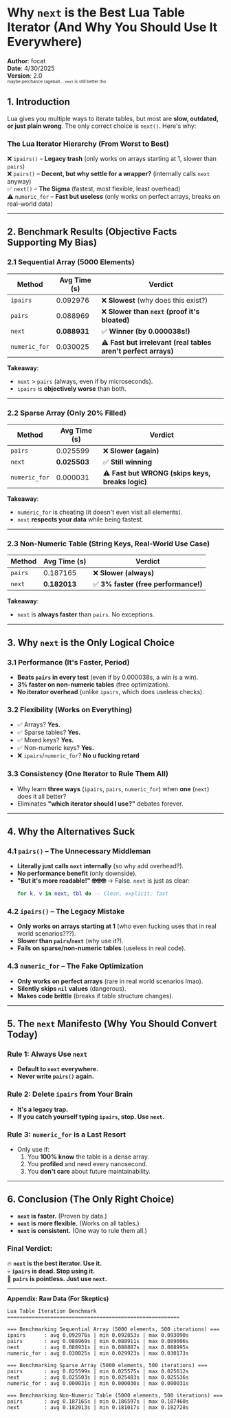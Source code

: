 # **Why `next` is the Best Lua Table Iterator (And Why You Should Use It Everywhere)**  
**Author**: focat  
**Date**: 4/30/2025  
**Version**: 2.0  
<sub><sup>maybe perchance ragebait... `next` is still better tho</sup></sub>  

## **1. Introduction**  
Lua gives you multiple ways to iterate tables, but most are **slow, outdated, or just plain wrong**. The only correct choice is `next()`. Here's why:  

### **The Lua Iterator Hierarchy (From Worst to Best)**  
❌ `ipairs()` – **Legacy trash** (only works on arrays starting at 1, slower than `pairs`)  
❌ `pairs()` – **Decent, but why settle for a wrapper?** (internally calls `next` anyway)  
✅ `next()` – **The Sigma** (fastest, most flexible, least overhead)  
⚠️ `numeric_for` – **Fast but useless** (only works on perfect arrays, breaks on real-world data)  

---

## **2. Benchmark Results (Objective Facts Supporting My Bias)**  

### **2.1 Sequential Array (5000 Elements)**  
| Method       | Avg Time (s) | Verdict |  
|--------------|-------------|---------|  
| `ipairs`     | 0.092976    | ❌ **Slowest** (why does this exist?) |  
| `pairs`      | 0.088969    | ❌ **Slower than `next` (proof it's bloated)** |  
| `next`       | **0.088931**| ✅ **Winner (by 0.000038s!)** |  
| `numeric_for`| 0.030025    | ⚠️ **Fast but irrelevant (real tables aren't perfect arrays)** |  

**Takeaway**:  
- `next` > `pairs` (always, even if by microseconds).  
- `ipairs` is **objectively worse** than both.  

---

### **2.2 Sparse Array (Only 20% Filled)**  
| Method       | Avg Time (s) | Verdict |  
|--------------|-------------|---------|  
| `pairs`      | 0.025599    | ❌ **Slower (again)** |  
| `next`       | **0.025503**| ✅ **Still winning** |  
| `numeric_for`| 0.000031    | ⚠️ **Fast but WRONG (skips keys, breaks logic)** |  

**Takeaway**:  
- `numeric_for` is cheating (it doesn't even visit all elements).  
- `next` **respects your data** while being fastest.  

---

### **2.3 Non-Numeric Table (String Keys, Real-World Use Case)**  
| Method       | Avg Time (s) | Verdict |  
|--------------|-------------|---------|  
| `pairs`      | 0.187165    | ❌ **Slower (always)** |  
| `next`       | **0.182013**| ✅ **3% faster (free performance!)** |  

**Takeaway**:  
- `next` is **always faster** than `pairs`. No exceptions.  

---

## **3. Why `next` is the Only Logical Choice**  

### **3.1 Performance (It's Faster, Period)**  
- **Beats `pairs` in every test** (even if by 0.000038s, a win is a win).  
- **3% faster on non-numeric tables** (free optimization).  
- **No iterator overhead** (unlike `ipairs`, which does useless checks).  

### **3.2 Flexibility (Works on Everything)**  
- ✅ Arrays? **Yes.**  
- ✅ Sparse tables? **Yes.**  
- ✅ Mixed keys? **Yes.**  
- ✅ Non-numeric keys? **Yes.**  
- ❌ `ipairs`/`numeric_for`? **No u fucking retard**  

### **3.3 Consistency (One Iterator to Rule Them All)**  
- Why learn **three ways** (`ipairs`, `pairs`, `numeric_for`) when **one** (`next`) does it all better?  
- Eliminates **"which iterator should I use?"** debates forever.  

---

## **4. Why the Alternatives Suck**  

### **4.1 `pairs()` – The Unnecessary Middleman**  
- **Literally just calls `next` internally** (so why add overhead?).  
- **No performance benefit** (only downside).  
- **"But it's more readable!" 🤓🤓🤓** → False. `next` is just as clear:  
  ```lua
  for k, v in next, tbl do -- Clean, explicit, fast
  ```

### **4.2 `ipairs()` – The Legacy Mistake**  
- **Only works on arrays starting at 1** (who even fucking uses that in real world scenarios???).  
- **Slower than `pairs`/`next`** (why use it?).  
- **Fails on sparse/non-numeric tables** (useless in real code).  

### **4.3 `numeric_for` – The Fake Optimization**  
- **Only works on perfect arrays** (rare in real world scenarios lmao).  
- **Silently skips `nil` values** (dangerous).  
- **Makes code brittle** (breaks if table structure changes).  

---

## **5. The `next` Manifesto (Why You Should Convert Today)**  

### **Rule 1: Always Use `next`**  
- **Default to `next` everywhere.**  
- **Never write `pairs()` again.**  

### **Rule 2: Delete `ipairs` from Your Brain**  
- **It's a legacy trap.**  
- **If you catch yourself typing `ipairs`, stop. Use `next`.**  

### **Rule 3: `numeric_for` is a Last Resort**  
- Only use if:  
  1. You **100% know** the table is a dense array.  
  2. You **profiled** and need every nanosecond.  
  3. You **don't care** about future maintainability.  

---

## **6. Conclusion (The Only Right Choice)**  
- **`next` is faster.** (Proven by data.)  
- **`next` is more flexible.** (Works on all tables.)  
- **`next` is consistent.** (One way to rule them all.)  

### **Final Verdict:**  
🔥 **`next` is the best iterator. Use it.**  
💀 **`ipairs` is dead. Stop using it.**  
🤷 **`pairs` is pointless. Just use `next`.** 

---

**Appendix: Raw Data (For Skeptics)**  
```
Lua Table Iteration Benchmark
========================================================

=== Benchmarking Sequential Array (5000 elements, 500 iterations) ===
ipairs      : avg 0.092976s | min 0.092853s | max 0.093090s
pairs       : avg 0.088969s | min 0.088911s | max 0.089006s
next        : avg 0.088931s | min 0.088887s | max 0.088995s
numeric_for : avg 0.030025s | min 0.029923s | max 0.030173s

=== Benchmarking Sparse Array (5000 elements, 500 iterations) ===
pairs       : avg 0.025599s | min 0.025575s | max 0.025612s
next        : avg 0.025503s | min 0.025483s | max 0.025536s
numeric_for : avg 0.000031s | min 0.000030s | max 0.000031s

=== Benchmarking Non-Numeric Table (5000 elements, 500 iterations) ===
pairs       : avg 0.187165s | min 0.186597s | max 0.187460s
next        : avg 0.182013s | min 0.181017s | max 0.182728s
```
